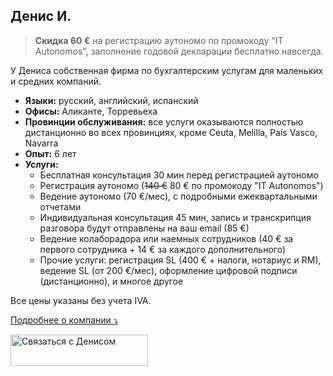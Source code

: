 ## Денис И.

> **Скидка 60 €** на регистрацию аутономо по промокоду "IT Autonomos", заполнение годовой декларации бесплатно навсегда.

У Дениса собственная фирма по бухгалтерским услугам для маленьких и средних компаний.

- **Языки:** русский, английский, испанский
- **Офисы:** Аликанте, Торревьеха
- **Провинции обслуживания:** все услуги оказываются полностью дистанционно во всех провинциях, кроме Ceuta, Melilla,
  País Vasco, Navarra
- **Опыт:** 6 лет
- **Услуги:**
    - Бесплатная консультация 30 мин перед регистрацией аутономо
    - Регистрация аутономо (<s>140 €</s> 80 € по промокоду "IT Autonomos")
    - Ведение аутономо (70 €/мес), с подробными ежеквартальными отчетами
    - Индивидуальная консультация 45 мин, запись и транскрипция разговора будут отправлены на ваш email (85 €)
    - Ведение колаборадора или наемных сотрудников (40 € за первого сотрудника + 14 € за каждого дополнительного)
    - Прочие услуги: регистрация SL (400 € + налоги, нотариус и RM), ведение SL (от 200 €/мес), оформление цифровой
      подписи (дистанционно), и многое другое

Все цены указаны без учета IVA.

<a href="#" id="detailsLinkDenisI" onclick="toggleDetailsDenisI(); return false;">Подробнее о компании ⤵</a>

<div id="hiddenContentDenisI" style="display: none; margin-top: 10px;">
<ul>
  <li><strong>Штат:</strong> до 5 сотрудников</li>
  <li><strong>Образование:</strong> Universidad de Alicante Grado en Administración y Dirección de Empresas</li>
  <li><strong>Цифровой сертификат:</strong> хестор подает отчетность используя свой сертификат, который вы авторизуете в налоговом кабинете</li>
  <li><strong>Ответственность:</strong> страховка, которая покрывает ущерб в случае ошибки хестора (Seguros Catalana Occidente, SA Póliza 8/6.371.558-N)</li>
</ul>
</div>

<script>
  function toggleDetailsDenisI() {
    const content = document.getElementById('hiddenContentDenisI');
    const link = document.getElementById('detailsLinkDenisI');
    if (content.style.display === 'none') {
      content.style.display = 'block';
      link.textContent = 'Подробнее о компании ⤴';
    } else {
      content.style.display = 'none';
      link.textContent = 'Подробнее о компании ⤵';
    }
  }
</script>

<div class="hs-cta-embed hs-cta-simple-placeholder hs-cta-embed-191039291619"
  style="max-width:100%; max-height:100%; width:220px;height:50px" data-hubspot-wrapper-cta-id="191039291619">
  <a href="https://cta-eu1.hubspot.com/web-interactives/public/v1/track/redirect?encryptedPayload=AVxigLI6AdCFGjyf3yRTQF0AJ46yp8rSIcZ32llop7M0gu2RLybRMSgKy41Wh3Vdrofr7zDtu08C8BhquIIeVKZ0XKyjuCAUBZm4084rkT0HT9J2vH4%3D&webInteractiveContentId=191039291619&portalId=145459200" target="_blank" rel="noopener" crossorigin="anonymous">
    <img alt="&#1057;&#1074;&#1103;&#1079;&#1072;&#1090;&#1100;&#1089;&#1103; &#1089; &#1044;&#1077;&#1085;&#1080;&#1089;&#1086;&#1084;" loading="lazy" src="https://hubspot-no-cache-eu1-prod.s3.amazonaws.com/cta/default/145459200/interactive-191039291619.png" style="height: 100%; width: 100%; object-fit: fill"
      onerror="this.style.display='none'" />
  </a>
</div>
